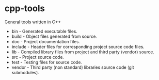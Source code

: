 # cpp-tools
General tools written in C++

- bin - Generated executable files.
- build - Object files generated from source.
- doc - Project documentation files.
- include - Header files for corresponding project source code files.
- lib - Compiled library files from project and third party (vendor) source.
- src - Project source code.
- test - Testing files for source code.
- vendor - Third party (non standard) libraries source code (git submodules).

